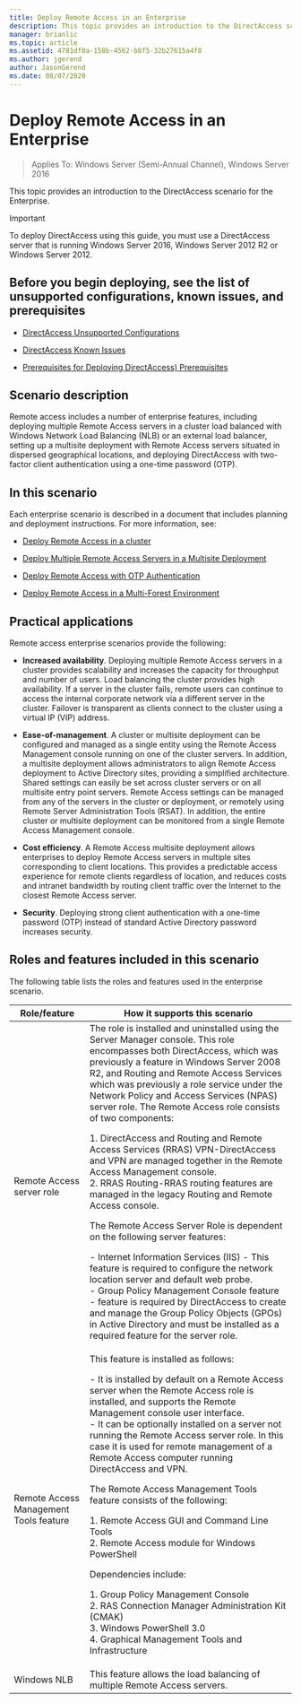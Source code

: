 ```yaml
---
title: Deploy Remote Access in an Enterprise
description: This topic provides an introduction to the DirectAccess scenario in Windows Server 2016 for the Enterprise.
manager: brianlic
ms.topic: article
ms.assetid: 4781df0a-158b-4562-b8f5-32b27615a4f8
ms.author: jgerend
author: JasonGerend
ms.date: 08/07/2020
---
```

# Deploy Remote Access in an Enterprise

>Applies To: Windows Server (Semi-Annual Channel), Windows Server 2016

This topic provides an introduction to the DirectAccess scenario for the Enterprise.


> [!IMPORTANT]
> To deploy DirectAccess using this guide, you must use a DirectAccess server that is running  Windows Server 2016, Windows Server 2012 R2 or Windows Server 2012.

## Before you begin deploying, see the list of unsupported configurations, known issues, and prerequisites

-   [DirectAccess Unsupported Configurations](../directaccess/directaccess-unsupported-configurations.md)

-   [DirectAccess Known Issues](../directaccess/directaccess-known-issues.md)

-   [Prerequisites for Deploying DirectAccess) Prerequisites](../directaccess/prerequisites-for-deploying-directaccess.md)

## <a name="BKMK_OVER"></a>Scenario description
Remote access includes a number of enterprise features, including deploying multiple Remote Access servers in a cluster load balanced with Windows Network Load Balancing (NLB) or an external load balancer, setting up a multisite deployment with Remote Access servers situated in dispersed geographical locations, and deploying DirectAccess with two-factor client authentication using a one-time password (OTP).

## In this scenario
Each enterprise scenario is described in a document that includes planning and deployment instructions. For more information, see:

-   [Deploy Remote Access in a cluster](cluster/Deploy-Remote-Access-In-Cluster.md)

-   [Deploy Multiple Remote Access Servers in a Multisite Deployment](multisite/Deploy-Multiple-Remote-Access-Servers-in-a-Multisite-Deployment.md)

-   [Deploy Remote Access with OTP Authentication](otp/Deploy-RA-OTP.md)

-   [Deploy Remote Access in a Multi-Forest Environment](multi-forest/Deploy-Remote-Access-in-a-Multi-Forest-Environment.md)

## <a name="BKMK_APP"></a>Practical applications
Remote access enterprise scenarios provide the following:

-   **Increased availability**. Deploying multiple Remote Access servers in a cluster provides scalability and increases the capacity for throughput and number of users. Load balancing the cluster provides high availability. If a server in the cluster fails, remote users can continue to access the internal corporate network via a different server in the cluster. Failover is transparent as clients connect to the cluster using a virtual IP (VIP) address.

-   **Ease-of-management**. A cluster or multisite deployment can be configured and managed as a single entity using the Remote Access Management console running on one of the cluster servers. In addition, a multisite deployment allows administrators to align Remote Access deployment to Active Directory sites, providing a simplified architecture. Shared settings can easily be set across cluster servers or on all multisite entry point servers. Remote Access settings can be managed from any of the servers in the cluster or deployment, or remotely using Remote Server Administration Tools (RSAT). In addition, the entire cluster or multisite deployment can be monitored from a single Remote Access Management console.

-   **Cost efficiency**. A Remote Access multisite deployment allows enterprises to deploy Remote Access servers in multiple sites corresponding to client locations. This provides a predictable access experience for remote clients regardless of location, and reduces costs and intranet bandwidth by routing client traffic over the Internet to the closest Remote Access server.

-   **Security**. Deploying strong client authentication with a one-time password (OTP) instead of standard Active Directory password increases security.

## <a name="BKMK_NEW"></a>Roles and features included in this scenario
The following table lists the roles and features used in the enterprise scenario.

|Role/feature|How it supports this scenario|
|---------|-----------------|
|Remote Access server role|The role is installed and uninstalled using the Server Manager console. This role encompasses both DirectAccess, which was previously a feature in Windows Server 2008 R2, and Routing and Remote Access Services which was previously a role service under the Network Policy and Access Services (NPAS) server role. The Remote Access role consists of two components:<p>1.  DirectAccess and Routing and Remote Access Services (RRAS) VPN-DirectAccess and VPN are managed together in the Remote Access Management console.<br />2.  RRAS Routing-RRAS routing features are managed in the legacy Routing and Remote Access console.<p>The Remote Access Server Role is dependent on the following server features:<p>-   Internet Information Services (IIS) - This feature is required to configure the network location server and default web probe.<br />-   Group Policy Management Console feature - feature is required by DirectAccess to create and manage the Group Policy Objects (GPOs) in Active Directory and must be installed as a required feature for the server role.|
|Remote Access Management Tools feature|This feature is installed as follows:<p>-   It is installed by default on a Remote Access server when the Remote Access role is installed, and supports the Remote Management console user interface.<br />-   It can be optionally installed on a server not running the Remote Access server role. In this case it is used for remote management of a Remote Access computer running DirectAccess and VPN.<p>The Remote Access Management Tools feature consists of the following:<p>1.  Remote Access GUI and Command Line Tools<br />2.  Remote Access module for Windows PowerShell<p>Dependencies include:<p>1.  Group Policy Management Console<br />2.  RAS Connection Manager Administration Kit (CMAK)<br />3.  Windows PowerShell 3.0<br />4.  Graphical Management Tools and Infrastructure|
|Windows NLB|This feature allows the load balancing of multiple Remote Access servers.|



